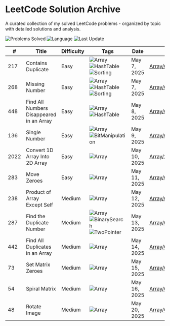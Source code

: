 # LeetCode Solution Archive

A curated collection of my solved LeetCode problems - organized by topic with detailed solutions and analysis.

![Problems Solved](https://img.shields.io/badge/Solved-12-yellow?style=flat-square)
![Language](https://img.shields.io/badge/Language-Java-orange?style=flat-square)
![Last Update](https://img.shields.io/badge/Last_Update-May_20_2025-green?style=flat-square)


| # | Title | Difficulty | Tags | Date | Link |
|---|-------|------------|------|------|------|
| 217 | Contains Duplicate | Easy | ![Array](https://img.shields.io/badge/Array-blue?style=flat-square) ![HashTable](https://img.shields.io/badge/HashTable-green?style=flat-square) ![Sorting](https://img.shields.io/badge/Sorting-orange?style=flat-square) | May 7, 2025 | [Array/0217_Contains_Duplicate.md](./Array/0217_Contains_Duplicate.md) |
| 268 | Missing Number | Easy | ![Array](https://img.shields.io/badge/Array-blue?style=flat-square) ![HashTable](https://img.shields.io/badge/HashTable-green?style=flat-square) ![Sorting](https://img.shields.io/badge/Sorting-orange?style=flat-square) | May 7, 2025 | [Array/0268_Missing_Number.md](./Array/0268_Missing_Number.md) |
| 448 | Find All Numbers Disappeared in an Array | Easy | ![Array](https://img.shields.io/badge/Array-blue?style=flat-square) ![HashTable](https://img.shields.io/badge/HashTable-green?style=flat-square) | May 8, 2025 | [Array/0448_Find_All_Numbers_Disappeared.md](./Array/0448_Find_All_Numbers_Disappeared.md) |
| 136 | Single Number | Easy | ![Array](https://img.shields.io/badge/Array-blue?style=flat-square) ![BitManipulation](https://img.shields.io/badge/BitManipulation-yellow?style=flat-square) | May 9, 2025 | [Array/0136_Single_Number.md](./Array/0136_Single_Number.md) |
| 2022 | Convert 1D Array Into 2D Array | Easy | ![Array](https://img.shields.io/badge/Array-blue?style=flat-square) | May 10, 2025 | [Array/2022_Convert_1D_Array_Into_2D_Array.md](./Array/2022_Convert_1D_Array_Into_2D_Array.md) |
| 283 | Move Zeroes | Easy | ![Array](https://img.shields.io/badge/Array-blue?style=flat-square) | May 11, 2025 | [Array/0283_Move_Zeroes.md](./Array/0283_Move_Zeroes.md) |
| 238 | Product of Array Except Self | Medium | ![Array](https://img.shields.io/badge/Array-blue?style=flat-square) | May 12, 2025 | [Array/0238_Product_of_Array_Except_Self.md](./Array/0238_Product_of_Array_Except_Self.md) |
| 287 | Find the Duplicate Number | Medium | ![Array](https://img.shields.io/badge/Array-blue?style=flat-square) ![BinarySearch](https://img.shields.io/badge/BinarySearch-lightgrey?style=flat-square) ![TwoPointer](https://img.shields.io/badge/TwoPointer-purple?style=flat-square) | May 13, 2025 | [Array/0287_Find_the_Duplicate_Number.md](./Array/0287_Find_the_Duplicate_Number.md) |
| 442 | Find All Duplicates in an Array | Medium | ![Array](https://img.shields.io/badge/Array-blue?style=flat-square) | May 14, 2025 | [Array/0442_Find_All_Duplicates.md](./Array/0442_Find_All_Duplicates.md) |
| 73 | Set Matrix Zeroes | Medium | ![Array](https://img.shields.io/badge/Array-blue?style=flat-square) | May 15, 2025 | [Array/0073_Set_Matrix_Zeroes.md](./Array/0073_Set_Matrix_Zeroes.md) |
| 54 | Spiral Matrix | Medium | ![Array](https://img.shields.io/badge/Array-blue?style=flat-square) | May 16, 2025 | [Array/0054_Spiral_Matrix.md](./Array/0054_Spiral_Matrix.md) |
| 48 | Rotate Image | Medium | ![Array](https://img.shields.io/badge/Array-blue?style=flat-square) | May 20, 2025 | [Array/0048_Rotate_Image.md](./Array/0048_Rotate_Image.md) |
